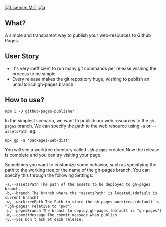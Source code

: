 [![License: MIT](https://img.shields.io/badge/License-MIT-yellow.svg)](https://opensource.org/licenses/MIT)
[![a](https://img.shields.io/npm/v/github-pages-publisher)](https://www.npmjs.com/package/github-pages-publisher)

## What?

A simple and transparent way to publish your web-resources to Github Pages. 

## User Story

- It's very inefficient to run many git commands per release,wishing the process to be simple.
- Every release makes the git repository huge, wishing to publish an unhistorical gh-pages branch.

## How to use?

```
npm i -D github-pages-publisher
```

In the simplest scenario, we want to publish our web resources to the `gh-pages` branch. We can specify the path to the web resource using `-a` or `--assetsPath`. eg:

```
npx gp -a 'packages/web/dist'
```

You will see a worktree directory called `.gh-pages` created.Now the release is complete and you can try visiting your page.


Sometimes you want to customize some behavior, such as specifying the path to the working tree,or the name of the gh-pages branch. You can specify this through the following Settings:


```
-a,--assetsPath	The path of the assets to be deployed to gh-pages branch.
-b,--branch	The branch where the "assetsPath" is located.(default is current branch)
-w,--worktreePath The Path to store the gh-pages worktree.(default is ".gh-pages" relative to "pwd")
-p,--pagesBranch The branch to deploy gh-pages.(default is "gh-pages")
-m,--commitMessage The commit message when publish.
-y,--yes Don't ask at each release.
```
